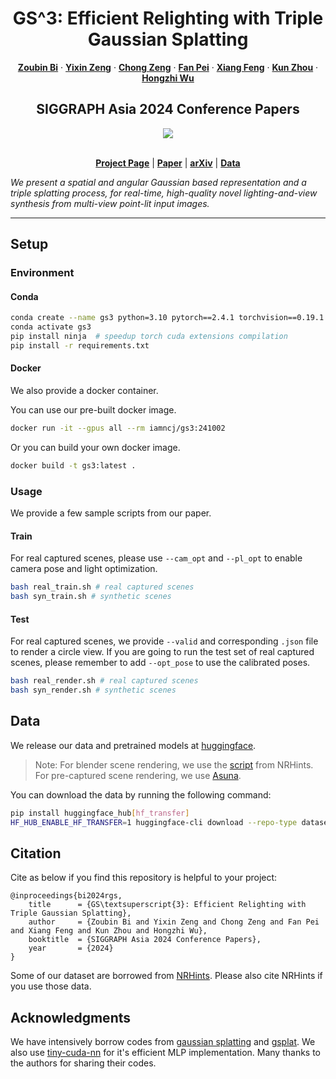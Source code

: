 
<p align="center">

  <h1 align="center">GS^3: Efficient Relighting with Triple Gaussian Splatting</h1>
  <p align="center">
    <a href="https://github.com/RupertPaoZ/"><strong>Zoubin Bi</strong></a>
    ·
    <a href="https://zyx45889.github.io/"><strong>Yixin Zeng</strong></a>
    ·
    <a href="https://www.chong-zeng.com/"><strong>Chong Zeng</strong></a>
    ·
    <a href=""><strong>Fan Pei</strong></a>
    ·
    <a href="https://f1shel.github.io/"><strong>Xiang Feng</strong></a>
    ·
    <a href="http://kunzhou.net/"><strong>Kun Zhou</strong></a>
    ·
    <a href="https://svbrdf.github.io/"><strong>Hongzhi Wu</strong></a>
  </p>
  <h2 align="center">SIGGRAPH Asia 2024 Conference Papers</h2>
  <div align="center">
    <img src="assets/teaser.jpg">
  </div>

  <p align="center">
  <br>
    <a href="https://gsrelight.github.io/"><strong>Project Page</strong></a>
    |
    <a href="https://gsrelight.github.io/pdfs/GS3.pdf"><strong>Paper</strong></a>
    |
    <a href="https://arxiv.org/abs/2410.11419"><strong>arXiv</strong></a>
    |
    <a href="https://huggingface.co/datasets/gsrelight/gsrelight-data"><strong>Data</strong></a>
  </p>
</p>

*We present a spatial and angular Gaussian based representation and a triple splatting process, for real-time, high-quality novel lighting-and-view synthesis from multi-view point-lit input images.*

---

## Setup

### Environment

#### Conda

```bash
conda create --name gs3 python=3.10 pytorch==2.4.1 torchvision==0.19.1 pytorch-cuda=12.4 cuda-toolkit=12.4 cuda-cudart=12.4 -c pytorch -c "nvidia/label/cuda-12.4.0"
conda activate gs3
pip install ninja  # speedup torch cuda extensions compilation
pip install -r requirements.txt
```

#### Docker

We also provide a docker container.

You can use our pre-built docker image.

```bash
docker run -it --gpus all --rm iamncj/gs3:241002
```

Or you can build your own docker image.

```bash
docker build -t gs3:latest .
```

### Usage

We provide a few sample scripts from our paper.

#### Train

For real captured scenes, please use `--cam_opt` and `--pl_opt` to enable camera pose and light optimization.

```bash
bash real_train.sh # real captured scenes
bash syn_train.sh # synthetic scenes
```

#### Test

For real captured scenes, we provide `--valid` and corresponding `.json` file to render a circle view. If you are going to run the test set of real captured scenes, please remember to add `--opt_pose` to use the calibrated poses.

```bash
bash real_render.sh # real captured scenes
bash syn_render.sh # synthetic scenes
```

## Data

We release our data and pretrained models at [huggingface](https://huggingface.co/gsrelight).

> Note: For blender scene rendering, we use the [script](https://github.com/iamNCJ/bpy-helper/tree/main/examples/nrhints-data) from NRHints. For pre-captured scene rendering, we use [Asuna](https://github.com/f1shel/asuna).

You can download the data by running the following command:

```bash
pip install huggingface_hub[hf_transfer]
HF_HUB_ENABLE_HF_TRANSFER=1 huggingface-cli download --repo-type dataset gsrelight/gsrelight-data --local-dir /path/to/data
```

## Citation

Cite as below if you find this repository is helpful to your project:

```
@inproceedings{bi2024rgs,
    title      = {GS\textsuperscript{3}: Efficient Relighting with Triple Gaussian Splatting},
    author     = {Zoubin Bi and Yixin Zeng and Chong Zeng and Fan Pei and Xiang Feng and Kun Zhou and Hongzhi Wu},
    booktitle  = {SIGGRAPH Asia 2024 Conference Papers},
    year       = {2024}
}
```

Some of our dataset are borrowed from [NRHints](https://github.com/iamNCJ/NRHints). Please also cite NRHints if you use those data.

## Acknowledgments

We have intensively borrow codes from [gaussian splatting](https://github.com/graphdeco-inria/gaussian-splatting) and [gsplat](https://github.com/nerfstudio-project/gsplat). We also use [tiny-cuda-nn](https://github.com/NVlabs/tiny-cuda-nn) for it's efficient MLP implementation. Many thanks to the authors for sharing their codes.
